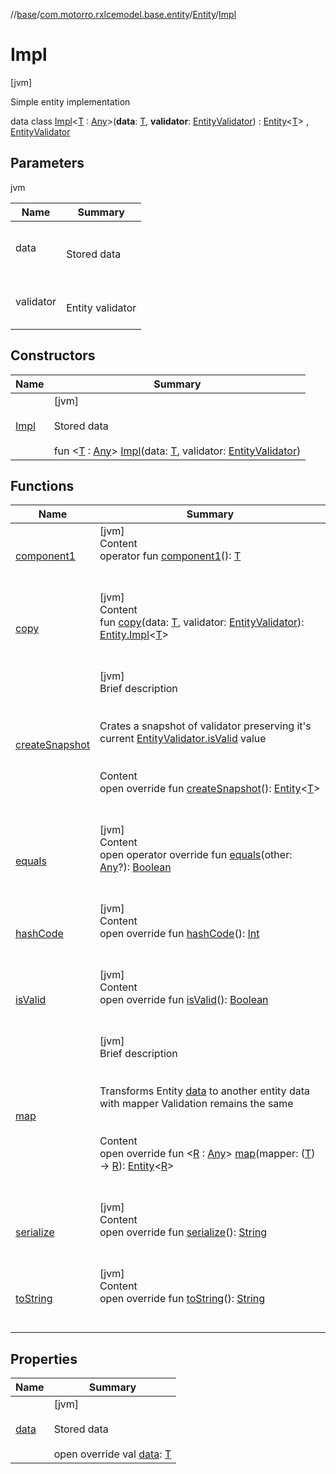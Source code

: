 //[base](../../../index.md)/[com.motorro.rxlcemodel.base.entity](../../index.md)/[Entity](../index.md)/[Impl](index.md)



# Impl  
 [jvm] 

Simple entity implementation

data class [Impl](index.md)<[T](index.md) : [Any](https://kotlinlang.org/api/latest/jvm/stdlib/kotlin/-any/index.html)>(**data**: [T](index.md), **validator**: [EntityValidator](../../-entity-validator/index.md)) : [Entity](../index.md)<[T](index.md)> , [EntityValidator](../../-entity-validator/index.md)   


## Parameters  
  
jvm  
  
|  Name|  Summary| 
|---|---|
| data| <br><br>Stored data<br><br>
| validator| <br><br>Entity validator<br><br>
  


## Constructors  
  
|  Name|  Summary| 
|---|---|
| [Impl](-impl.md)|  [jvm] <br><br>Stored data<br><br>fun <[T](index.md) : [Any](https://kotlinlang.org/api/latest/jvm/stdlib/kotlin/-any/index.html)> [Impl](-impl.md)(data: [T](index.md), validator: [EntityValidator](../../-entity-validator/index.md))   <br>


## Functions  
  
|  Name|  Summary| 
|---|---|
| [component1](component1.md)| [jvm]  <br>Content  <br>operator fun [component1](component1.md)(): [T](index.md)  <br><br><br>
| [copy](copy.md)| [jvm]  <br>Content  <br>fun [copy](copy.md)(data: [T](index.md), validator: [EntityValidator](../../-entity-validator/index.md)): [Entity.Impl](index.md)<[T](index.md)>  <br><br><br>
| [createSnapshot](create-snapshot.md)| [jvm]  <br>Brief description  <br><br><br>Crates a snapshot of validator preserving it's current [EntityValidator.isValid](../../-entity-validator/is-valid.md) value<br><br>  <br>Content  <br>open override fun [createSnapshot](create-snapshot.md)(): [Entity](../index.md)<[T](index.md)>  <br><br><br>
| [equals](https://kotlinlang.org/api/latest/jvm/stdlib/kotlin/-any/equals.html)| [jvm]  <br>Content  <br>open operator override fun [equals](https://kotlinlang.org/api/latest/jvm/stdlib/kotlin/-any/equals.html)(other: [Any](https://kotlinlang.org/api/latest/jvm/stdlib/kotlin/-any/index.html)?): [Boolean](https://kotlinlang.org/api/latest/jvm/stdlib/kotlin/-boolean/index.html)  <br><br><br>
| [hashCode](https://kotlinlang.org/api/latest/jvm/stdlib/kotlin/-any/hash-code.html)| [jvm]  <br>Content  <br>open override fun [hashCode](https://kotlinlang.org/api/latest/jvm/stdlib/kotlin/-any/hash-code.html)(): [Int](https://kotlinlang.org/api/latest/jvm/stdlib/kotlin/-int/index.html)  <br><br><br>
| [isValid](../../-entity-validator/is-valid.md)| [jvm]  <br>Content  <br>open override fun [isValid](../../-entity-validator/is-valid.md)(): [Boolean](https://kotlinlang.org/api/latest/jvm/stdlib/kotlin/-boolean/index.html)  <br><br><br>
| [map](map.md)| [jvm]  <br>Brief description  <br><br><br>Transforms Entity [data](index.md#com.motorro.rxlcemodel.base.entity/Entity.Impl/data/#/PointingToDeclaration/) to another entity data with mapper Validation remains the same<br><br>  <br>Content  <br>open override fun <[R](map.md) : [Any](https://kotlinlang.org/api/latest/jvm/stdlib/kotlin/-any/index.html)> [map](map.md)(mapper: ([T](index.md)) -> [R](map.md)): [Entity](../index.md)<[R](map.md)>  <br><br><br>
| [serialize](../../-entity-validator/serialize.md)| [jvm]  <br>Content  <br>open override fun [serialize](../../-entity-validator/serialize.md)(): [String](https://kotlinlang.org/api/latest/jvm/stdlib/kotlin/-string/index.html)  <br><br><br>
| [toString](https://kotlinlang.org/api/latest/jvm/stdlib/kotlin/-any/to-string.html)| [jvm]  <br>Content  <br>open override fun [toString](https://kotlinlang.org/api/latest/jvm/stdlib/kotlin/-any/to-string.html)(): [String](https://kotlinlang.org/api/latest/jvm/stdlib/kotlin/-string/index.html)  <br><br><br>


## Properties  
  
|  Name|  Summary| 
|---|---|
| [data](index.md#com.motorro.rxlcemodel.base.entity/Entity.Impl/data/#/PointingToDeclaration/)|  [jvm] <br><br>Stored data<br><br>open override val [data](index.md#com.motorro.rxlcemodel.base.entity/Entity.Impl/data/#/PointingToDeclaration/): [T](index.md)   <br>

